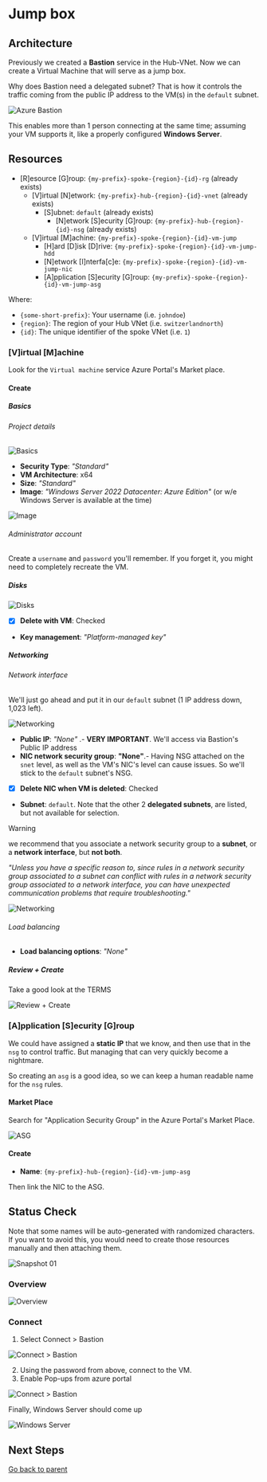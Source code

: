 # Jump box

## Architecture

Previously we created a **Bastion** service in the Hub-VNet. Now we can create a Virtual Machine that will serve as a jump box.

Why does Bastion need a delegated subnet? That is how it controls the traffic coming from the public IP address to the VM(s) in the `default` subnet.

![Azure Bastion](../../../../assets/img/azure/architectures/bas/subnets.png)

This enables more than 1 person connecting at the same time; assuming your VM supports it, like a properly configured **Windows Server**.

## Resources

- [R]esource [G]roup: `{my-prefix}-spoke-{region}-{id}-rg` (already exists)
  - [V]irtual [N]etwork: `{my-prefix}-hub-{region}-{id}-vnet` (already exists)
    - [S]ubnet: `default` (already exists)
      - [N]etwork [S]ecurity [G]roup: `{my-prefix}-hub-{region}-{id}-nsg` (already exists)
  - [V]irtual [M]achine: `{my-prefix}-spoke-{region}-{id}-vm-jump`
    - [H]ard [D]isk [D]rive: `{my-prefix}-spoke-{region}-{id}-vm-jump-hdd`
    - [N]etwork [I]nterfa[c]e: `{my-prefix}-spoke-{region}-{id}-vm-jump-nic`
    - [A]pplication [S]ecurity [G]roup: `{my-prefix}-spoke-{region}-{id}-vm-jump-asg`

Where:

- `{some-short-prefix}`: Your username (i.e. `johndoe`)
- `{region}`: The region of your Hub VNet (i.e. `switzerlandnorth`)
- `{id}`: The unique identifier of the spoke VNet (i.e. `1`)

### [V]irtual [M]achine

Look for the `Virtual machine` service Azure Portal's Market place.

#### Create

##### Basics

###### Project details

![Basics](../../../../assets/img/azure/solution/vnets/hub/vm/create/basics.png)

- **Security Type**: _"Standard"_
- **VM Architecture**: x64
- **Size**: _"Standard"_
- **Image**: _"Windows Server 2022 Datacenter: Azure Edition"_ (or w/e Windows Server is available at the time)

![Image](../../../../assets/img/azure/solution/vnets/hub/vm/create/image.png)

###### Administrator account

Create a `username` and `password` you'll remember. If you forget it, you might need to completely recreate the VM.

##### Disks

![Disks](../../../../assets/img/azure/solution/vnets/hub/vm/create/disks.png)

- [x] **Delete with VM**: Checked
- **Key management**: _"Platform-managed key"_

##### Networking

###### Network interface

We'll just go ahead and put it in our `default` subnet (1 IP address down, 1,023 left).

![Networking](../../../../assets/img/azure/solution/vnets/hub/vm/create/networking.png)

- **Public IP**: _"None"_ .- **VERY IMPORTANT**. We'll access via Bastion's Public IP address
- **NIC network security group**: **"None"**.- Having NSG attached on the `snet` level, as well as the VM's NIC's level can cause issues. So we'll stick to the `default` subnet's NSG.

- [x] **Delete NIC when VM is deleted**: Checked
- **Subnet**: `default`. Note that the other 2 **delegated subnets**, are listed, but not available for selection.

> [!WARNING]
> we recommend that you associate a network security group to a **subnet**, or a **network interface**, but **not both**.

*"Unless you have a specific reason to, since rules in a network security group associated to a subnet can conflict with rules in a network security group associated to a network interface, you can have unexpected communication problems that require troubleshooting."*

![Networking](../../../../assets/img/azure/solution/vnets/hub/vm/create/subnet.png)

###### Load balancing

- **Load balancing options**: _"None"_

##### Review + Create

Take a good look at the TERMS

![Review + Create](../../../../assets/img/azure/solution/vnets/hub/vm/create/review.png)

### [A]pplication [S]ecurity [G]roup

We could have assigned a **static IP** that we know, and then use that in the `nsg` to control traffic. But managing that can very quickly become a nightmare.

So creating an `asg` is a good idea, so we can keep a human readable name for the `nsg` rules.

#### Market Place

Search for "Application Security Group" in the Azure Portal's Market Place.

![ASG](../../../../assets/img/azure/market/asg/logo.png)

#### Create

- **Name**: `{my-prefix}-hub-{region}-{id}-vm-jump-asg`

Then link the NIC to the ASG.

## Status Check

Note that some names will be auto-generated with randomized characters.
If you want to avoid this, you would need to create those resources manually and then attaching them.

![Snapshot 01](../../../../assets/img/azure/solution/vnets/hub/snapshots/01.png)

### Overview

![Overview](../../../../assets/img/azure/solution/vnets/hub/vm/overview.png)

### Connect

1. Select Connect > Bastion

![Connect > Bastion](../../../../assets/img/azure/solution/vnets/hub/vm/connect/bastion.png)

2. Using the password from above, connect to the VM.
3. Enable Pop-ups from azure portal

![Connect > Bastion](../../../../assets/img/azure/solution/vnets/hub/vm/connect/pop-up.png)

Finally, Windows Server should come up

![Windows Server](../../../../assets/img/azure/solution/vnets/hub/vm/inside/01.png)

## Next Steps

[Go back to parent](../README.md)
